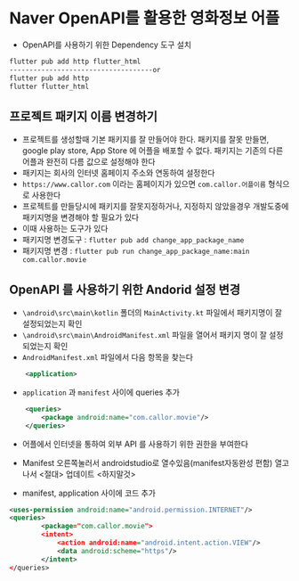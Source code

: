 # Naver OpenAPI를 활용한 영화정보 어플
- OpenAPI를 사용하기 위한 Dependency 도구 설치
```bash
flutter pub add http flutter_html
------------------------------------or
flutter pub add http
flutter flutter_html
```

## 프로젝트 패키지 이름 변경하기
- 프로젝트를 생성할때 기본 패키지를 잘 만들어야 한다. 패키지를 잘못 만들면, google play store, App Store 에 어플을 배포할 수 없다. 패키지는 기존의 다른 어플과 완전히 다름 값으로 설정해야 한다
- 패키지는 회사의 인터넷 홈페이지 주소와 연동하여 설정한다
- `https://www.callor.com` 이라는 홈페이지가 있으면 `com.callor.어플이름` 형식으로 사용한다
- 프로젝트를 만들당시에 패키지를 잘못지정하거나, 지정하지 않았을경우 개발도중에 패키지명을 변경해야 할 필요가 있다
- 이때 사용하는 도구가 있다
- 패키지명 변경도구 : `flutter pub add change_app_package_name`
- 패키지명 변경 : `flutter pub run change_app_package_name:main com.callor.movie`

## OpenAPI 를 사용하기 위한 Andorid 설정 변경
- `\android\src\main\kotlin` 폴더의 `MainActivity.kt` 파일에서 패키지명이 잘 설정되었는지 확인
- `\android\src\main\AndroidManifest.xml` 파일을 열어서 패키지 명이 잘 설정되었는지 확인
- `AndroidManifest.xml` 파일에서 다음 항목을 찾는다
```xml
    <application>
```
- `application` 과 `manifest` 사이에 queries 추가
```xml
    <queries>
        <package android:name="com.callor.movie"/>
    </queries>
```
- 어플에서 인터넷을 통하여 외부 API 를 사용하기 위한 권한을 부여한다

- Manifest 오른쪽눌러서 androidstudio로 열수있음(manifest자동완성 편함) 열고나서 <절대> 업데이트 <하지말것>
- manifest, application 사이에 코드 추가
```xml
<uses-permission android:name="android.permission.INTERNET"/>
<queries>
        <package="com.callor.movie">
        <intent>
            <action android:name="android.intent.action.VIEW"/>
            <data android:scheme="https"/>
        </intent>
</queries>
```